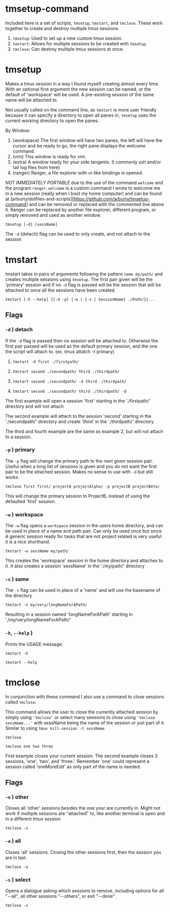 # tmsetup-command

Included here is a set of scripts, `tmsetup`, `tmstart`, and `tmclose`.  These work
together to create and destroy multiple tmux sessions.

1. `tmsetup`: Used to set up a new custom tmux session.
2. `tmstart`: Allows for multiple sessions to be created with `tmsetup`.
3. `tmclose`: Can destroy multiple tmux sessions at once.

# tmsetup

Makes a tmux session in a way I found myself creating almost every time. With
an optional first argument the new session can be named, or the default of
'workspace' will be used.  A pre-existing session of the same name will be
attached to.

Not usually called on the command line, as `tmstart` is more user friendly because
it can specify a directory to open all panes in, `tmsetup` uses the current working 
directory to open the panes.

By Window:

1. (workspace) The first window will have two panes, the left will have the
   cursor and be ready to go, the right pane displays the welcome command.
2. (vim) This window is ready for vim.
3. (extra) A window ready for your side tangents. (I commonly ssh and/or tail
   log files from here)
4. (ranger) Ranger, a file explorer with vi-like bindings is opened.

*NOT IMMEDIATELY PORTABLE* due to the use of the command `welcome` and the
program `ranger`.  `welcome` is a custom command I wrote to welcome me in a new
session (really when I boot my home computer) and can be found at
[arburty/dotfiles-and-scripts][https://github.com/arburty/tmsetup-command] and
can be removed or replaced with the commented line above it. Ranger can be
replaced by another file explorer, different program, or simply removed and
used as another window.

`tmsetup [-d] [sessName]`

The `-d` (detach) flag can be used to only create, and not attach to the session

# tmstart

tmstart takes in pairs of arguments following the pattern `name my/path/` and
creates multiple sessions using `tmsetup`.  The first pair given will be the
'primary' session and if no `-d` flag is passed will be the session that will
be attached to once all the sessions have been created.

`tmstart [-h --help] {[-d -p] {-w | {-s | SessionName} ./Path/}}...`

## Flags

### `-d` ) detach

If the `-d` flag is passed then no session will be attached to. Otherwise the
first pair passed will be used as the default primary session, and the one the
script will attach to.  (ex. tmux attatch -t primary)

1. `tmstart -d first ./firstpath/`

2. `tmstart second ./secondpath/ third ./thirdpath/`

3. `tmstart second ./secondpath/ -d third ./thirdpath/`

4. `tmstart second ./secondpath/ third ./thirdpath/ -d`

The first example will open a session 'first' starting in the './firstpath/'
directory and will not attach

The second example will attach to the session 'second' starting in the
'./secondpath/' directory and create 'third' in the './thirdpath/' directory

The third and fourth example are the same as example 2, but will not attach to
a session.

### `-p` ) primary

The `-p` flag will change the primary path to the next given session pair.
Useful when a long list of sessions is given and you do not want the first pair
to be the attached session. Makes no sense to use with `-d` but still works.

`tmclose first first/ projectA projectAlpha/ -p projectB projectBeta/`

This will change the primary session to ProjectB, instead of using the
defaulted 'first' session.

### `-w` ) workspace

The `-w` flag opens a `workspace` session in the users home directory, and can
be used in place of a name and path pair.  Can only be used once but since A
generic session ready for tasks that are not project related is very useful it
is a nice shorthand.

`tmstart -w sessName my/path/`

This creates the 'workspace' session in the home directory and attaches to it.
It also creates a session 'sessName' in the './my/path/' directory

### `-s` ) same

The `-s` flag can be used in place of a 'name' and will use the basename of the directory

`tmstart -s my/very/longNameForAPath/`

Resulting in a session named 'longNameForAPath' starting in
'./my/very/longNameForAPath/'

### `-h`, `--help` )

Prints the USAGE message.

`tmstart -h`

`tmstart --help`

# tmclose

In conjunction with these command I also use a command to close sessions called
`tmclose`.

This command allows the user to close the currently attached session by simply
using `'tmclose'` or select many seesions to close using `'tmclose sessName...'` with
sessName being the name of the session or just part of it.  Similar to using
`tmux kill-session -t sessName`

`tmclose`

`tmclose one two three`

First example closes your current session. The second example closes 3
sessions, 'one', 'two', and 'three.'. Remember 'one' could represent a session
called 'oneMoreEdit' as only part of the name is needed.

## Flags

### `-o` ) other

Closes all 'other' sessions besides the one your are currently in.  Might not
work if multiple sessions are "attached" to, like another terminal is open and
in a different tmux session

`tmclose -o`

### `-a` ) all
Closes 'all' sessions.  Closing the other sessions first, then the session you are in last.

`tmclose -a`

### `-s` ) select

Opens a dialogue asking which sessions to remove, including options for all
"\--all", all other sessions "\--others", or exit "\--done".

`tmclose -s`
